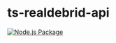 # ts-realdebrid-api

[![Node.js Package](https://github.com/damienmillet/ts-realdebrid-api/actions/workflows/npm-publish.yml/badge.svg)](https://github.com/damienmillet/ts-realdebrid-api/actions/workflows/npm-publish.yml)
